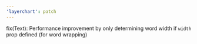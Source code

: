 ```yaml
---
'layerchart': patch
---
```


fix(Text): Performance improvement by only determining word width if `width` prop defined (for word wrapping)
